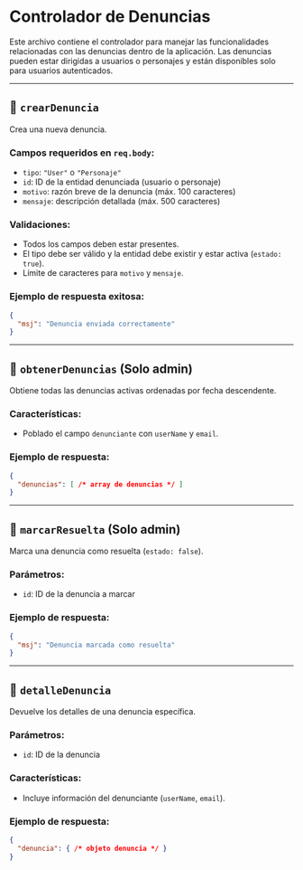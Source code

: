 # Controlador de Denuncias

Este archivo contiene el controlador para manejar las funcionalidades relacionadas con las denuncias dentro de la aplicación. Las denuncias pueden estar dirigidas a usuarios o personajes y están disponibles solo para usuarios autenticados.

---

## 📌 `crearDenuncia`

Crea una nueva denuncia.

### Campos requeridos en `req.body`:
- `tipo`: `"User"` o `"Personaje"`
- `id`: ID de la entidad denunciada (usuario o personaje)
- `motivo`: razón breve de la denuncia (máx. 100 caracteres)
- `mensaje`: descripción detallada (máx. 500 caracteres)

### Validaciones:
- Todos los campos deben estar presentes.
- El tipo debe ser válido y la entidad debe existir y estar activa (`estado: true`).
- Límite de caracteres para `motivo` y `mensaje`.

### Ejemplo de respuesta exitosa:
```json
{
  "msj": "Denuncia enviada correctamente"
}
```

---

## 📌 `obtenerDenuncias` (Solo admin)

Obtiene todas las denuncias activas ordenadas por fecha descendente.

### Características:
- Poblado el campo `denunciante` con `userName` y `email`.

### Ejemplo de respuesta:
```json
{
  "denuncias": [ /* array de denuncias */ ]
}
```

---

## 📌 `marcarResuelta` (Solo admin)

Marca una denuncia como resuelta (`estado: false`).

### Parámetros:
- `id`: ID de la denuncia a marcar

### Ejemplo de respuesta:
```json
{
  "msj": "Denuncia marcada como resuelta"
}
```

---

## 📌 `detalleDenuncia`

Devuelve los detalles de una denuncia específica.

### Parámetros:
- `id`: ID de la denuncia

### Características:
- Incluye información del denunciante (`userName`, `email`).

### Ejemplo de respuesta:
```json
{
  "denuncia": { /* objeto denuncia */ }
}
```